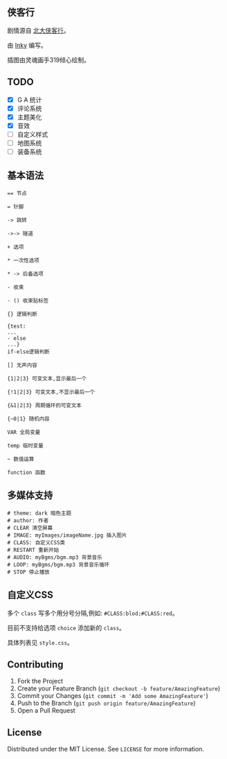 ## 侠客行

剧情源自 [北大侠客行](http://pkuxkx.com/)。

由 [Inky](https://github.com/inkle/inky) 编写。

插图由灵魂画手319倾心绘制。

## TODO

- [x] G A 统计
- [x] 评论系统
- [x] 主题美化
- [x] 音效
- [ ] 自定义样式
- [ ] 地图系统
- [ ] 装备系统

## 基本语法

```
== 节点

= 针脚

-> 跳转

->-> 隧道

+ 选项

* 一次性选项

* -> 后备选项

- 收束

- () 收束贴标签

{} 逻辑判断

{test:
...
- else
...} 
if-else逻辑判断

[] 无声内容

{1|2|3} 可变文本,显示最后一个

{!1|2|3} 可变文本,不显示最后一个

{&1|2|3} 周期循环的可变文本

{~0|1} 随机内容

VAR 全局变量

temp 临时变量

~ 数值运算

function 函数
```

## 多媒体支持

```
# theme: dark 暗色主题
# author: 作者
# CLEAR 清空屏幕
# IMAGE: myImages/imageName.jpg 插入图片
# CLASS: 自定义CSS类
# RESTART 重新开始
# AUDIO: myBgms/bgm.mp3 背景音乐
# LOOP: myBgms/bgm.mp3 背景音乐循环
# STOP 停止播放
```

## 自定义CSS

多个 `class` 写多个用分号分隔,例如: `#CLASS:blod;#CLASS:red`。

目前不支持给选项 `choice` 添加新的 `class`。

具体列表见 `style.css`。

## Contributing

1. Fork the Project
2. Create your Feature Branch (`git checkout -b feature/AmazingFeature`)
3. Commit your Changes (`git commit -m 'Add some AmazingFeature'`)
4. Push to the Branch (`git push origin feature/AmazingFeature`)
5. Open a Pull Request

## License

Distributed under the MIT License. See `LICENSE` for more information.

